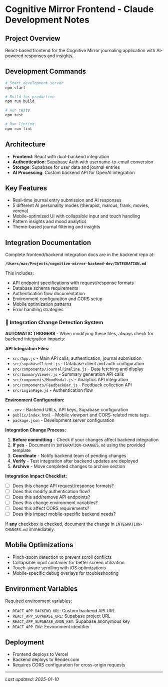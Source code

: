 # Cognitive Mirror Frontend - Claude Development Notes

## Project Overview

React-based frontend for the Cognitive Mirror journaling application with AI-powered responses and insights.

## Development Commands

```bash
# Start development server
npm start

# Build for production  
npm run build

# Run tests
npm test

# Run linting
npm run lint
```

## Architecture

- **Frontend**: React with dual-backend integration
- **Authentication**: Supabase Auth with username-to-email conversion
- **Storage**: Supabase for user data and journal entries
- **AI Processing**: Custom backend API for OpenAI integration

## Key Features

- Real-time journal entry submission and AI responses
- 5 different AI personality modes (therapist, marcus, frank, movies, verena)
- Mobile-optimized UI with collapsible input and touch handling
- Pattern insights and mood analytics
- Theme-based journal filtering and insights

## Integration Documentation

Complete frontend/backend integration docs are in the backend repo at:

**`/Users/mac/Projects/cognitive-mirror-backend-dev/INTEGRATION.md`**

This includes:
- API endpoint specifications with request/response formats
- Database schema requirements  
- Authentication flow documentation
- Environment configuration and CORS setup
- Mobile optimization patterns
- Error handling strategies

### 🚨 Integration Change Detection System

**AUTOMATIC TRIGGERS** - When modifying these files, always check for backend integration impacts:

**API Integration Files:**
- `src/App.js` - Main API calls, authentication, journal submission
- `src/supabaseClient.js` - Database client and auth configuration  
- `src/components/JournalTimeline.js` - Data fetching and display
- `src/SummaryViewer.js` - Summary generation API calls
- `src/components/MoodModal.js` - Analytics API integration
- `src/components/FeedbackBar.js` - Feedback collection API
- `src/LoginPage.js` - Authentication flow

**Environment Configuration:**
- `.env` - Backend URLs, API keys, Supabase configuration
- `public/index.html` - Mobile viewport and CORS-related meta tags
- `package.json` - Development server configuration

**Integration Change Process:**
1. **Before committing** - Check if your changes affect backend integration
2. **If yes** - Document in `INTEGRATION-CHANGES.md` using the provided template
3. **Coordinate** - Notify backend team of pending changes
4. **Verify** - Test integration after backend updates are deployed
5. **Archive** - Move completed changes to archive section

**Integration Impact Checklist:**
- [ ] Does this change API request/response formats?
- [ ] Does this modify authentication flow?
- [ ] Does this add/remove API endpoints?
- [ ] Does this change environment variables?
- [ ] Does this affect CORS requirements?
- [ ] Does this impact mobile-specific backend needs?

If **any** checkbox is checked, document the change in `INTEGRATION-CHANGES.md` immediately.

## Mobile Optimizations

- Pinch-zoom detection to prevent scroll conflicts
- Collapsible input container for better screen utilization
- Touch-aware scrolling with iOS optimizations
- Mobile-specific debug overlays for troubleshooting

## Environment Variables

Required environment variables:
- `REACT_APP_BACKEND_URL`: Custom backend API URL
- `REACT_APP_SUPABASE_URL`: Supabase project URL
- `REACT_APP_SUPABASE_ANON_KEY`: Supabase anonymous key
- `REACT_APP_ENV`: Environment identifier

## Deployment

- Frontend deploys to Vercel
- Backend deploys to Render.com
- Requires CORS configuration for cross-origin requests

---
*Last updated: 2025-01-10*